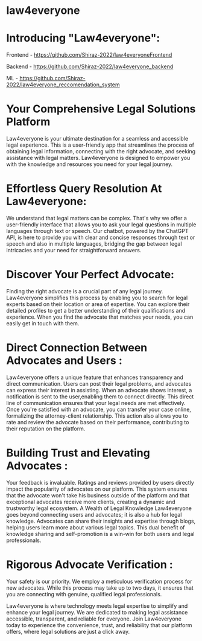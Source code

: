 # law4everyone

# Introducing "Law4everyone":
Frontend - https://github.com/Shiraz-2022/law4everyoneFrontend  

Backend - https://github.com/Shiraz-2022/law4everyone_backend  

ML - https://github.com/Shiraz-2022/law4everyone_reccomendation_system

# Your Comprehensive Legal Solutions Platform
Law4everyone is your ultimate destination for a seamless and accessible legal experience. This is
a user-friendly app that streamlines the process of obtaining legal information,
connecting with the right advocate, and seeking assistance with legal matters.
Law4everyone is designed to empower you with the knowledge and resources you need for
your legal journey.

# Effortless Query Resolution At Law4everyone:
We understand that legal matters can be complex. That's why we offer a user-friendly interface
that allows you to ask your legal questions in multiple languages through text or speech. Our
chatbot, powered by the ChatGPT API, is here to provide you with clear and concise responses
through text or speech and also in multiple languages, bridging the gap between legal
intricacies and your need for straightforward answers.

# Discover Your Perfect Advocate:
Finding the right advocate is a crucial part of any legal journey. Law4everyone simplifies this
process by enabling you to search for legal experts based on their location or area of expertise.
You can explore their detailed profiles to get a better understanding of their qualifications and
experience.
When you find the advocate that matches your needs, you can easily get in touch with them.

# Direct Connection Between Advocates and Users :
Law4everyone offers a unique feature that enhances transparency and direct communication.
Users can post their legal problems, and advocates can express their interest in assisting.
When an advocate shows interest, a notification is sent to the user,enabling them to connect
directly. This direct line of communication ensures that your legal needs are met effectively.
Once you're satisfied with an advocate, you can transfer your case online, formalizing the
attorney-client relationship. This action also allows you to rate and review the advocate based
on their performance, contributing to their reputation on the platform.

# Building Trust and Elevating Advocates :
Your feedback is invaluable. Ratings and reviews provided by users directly impact the
popularity of advocates on our platform.
This system ensures that the advocate won't take his business outside of the platform and that
exceptional advocates receive more clients, creating a dynamic and trustworthy legal
ecosystem. A Wealth of Legal Knowledge Law4everyone goes beyond connecting users and
advocates; it is also a hub for legal knowledge. Advocates can share their insights and expertise
through blogs, helping users learn more about various legal topics. This dual benefit of
knowledge sharing and self-promotion is a win-win for both users and legal professionals.


# Rigorous Advocate Verification :
Your safety is our priority. We employ a meticulous verification process for new advocates.
While this process may take up to two days, it ensures that you are connecting with genuine,
qualified legal professionals.

Law4everyone is where technology meets legal expertise to simplify and enhance your legal
journey. We are dedicated to making legal assistance accessible, transparent, and reliable for
everyone. Join Law4everyone today to experience the convenience, trust, and reliability that our
platform offers, where legal solutions are just a click away.
